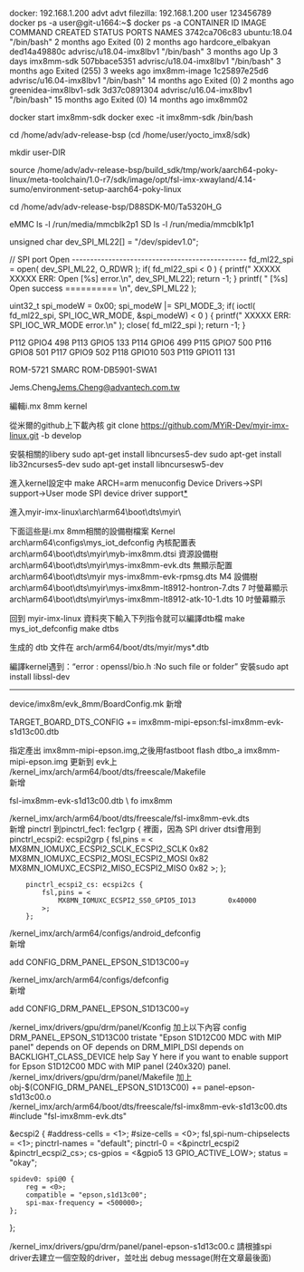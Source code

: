 docker: 192.168.1.200  advt advt
filezilla: 192.168.1.200 user 123456789
docker ps -a
user@git-u1664:~$ docker ps -a
CONTAINER ID        IMAGE                     COMMAND             CREATED             STATUS                     PORTS               NAMES
3742ca706c83        ubuntu:18.04              "/bin/bash"         2 months ago        Exited (0) 2 months ago                        hardcore_elbakyan
ded14a49880c        advrisc/u18.04-imx8lbv1   "/bin/bash"         3 months ago        Up 3 days                                      imx8mm-sdk
507bbace5351        advrisc/u18.04-imx8lbv1   "/bin/bash"         3 months ago        Exited (255) 3 weeks ago                       imx8mm-image
1c25897e25d6        advrisc/u16.04-imx8lbv1   "/bin/bash"         14 months ago       Exited (0) 2 months ago                        greenidea-imx8lbv1-sdk
3d37c0891304        advrisc/u16.04-imx8lbv1   "/bin/bash"         15 months ago       Exited (0) 14 months ago                       imx8mm02


docker start imx8mm-sdk
docker exec -it imx8mm-sdk /bin/bash

cd /home/adv/adv-release-bsp  (cd /home/user/yocto_imx8/sdk)

mkdir  user-DIR

source /home/adv/adv-release-bsp/build_sdk/tmp/work/aarch64-poky-linux/meta-toolchain/1.0-r7/sdk/image/opt/fsl-imx-xwayland/4.14-sumo/environment-setup-aarch64-poky-linux

cd /home/adv/adv-release-bsp/D88SDK-M0/Ta5320H_G

eMMC
ls -l /run/media/mmcblk2p1
SD
ls -l /run/media/mmcblk1p1


unsigned char   dev_SPI_ML22[] = "/dev/spidev1.0";


 // SPI port Open  ------------------------------------------------
 fd_ml22_spi = open( dev_SPI_ML22, O_RDWR );
 if( fd_ml22_spi < 0 )   {
  printf("    XXXXX XXXXX  ERR: Open [%s] error.\n", dev_SPI_ML22);
  return -1;
 }
 printf( "    [%s] Open success  ========== \n", dev_SPI_ML22 );


 uint32_t   spi_modeW = 0x00;
 spi_modeW |= SPI_MODE_3;
 if( ioctl( fd_ml22_spi, SPI_IOC_WR_MODE, &spi_modeW) < 0 )  {
  printf("    XXXXX ERR: SPI_IOC_WR_MODE error.\n" );
  close( fd_ml22_spi );
  return -1;
 }

 P112    GPIO4  498
P113    GPIO5   133
P114    GPIO6   499
P115    GPIO7   500
P116    GPIO8   501
P117    GPIO9   502
P118    GPIO10  503
P119    GPIO11  131

ROM-5721 SMARC 
ROM-DB5901-SWA1

Jems.Cheng<Jems.Cheng@advantech.com.tw>

編輯i.mx 8mm kernel

從米爾的github上下載內核
git clone https://github.com/MYiR-Dev/myir-imx-linux.git -b develop

安裝相關的libery
sudo apt-get install libncurses5-dev
sudo apt-get install lib32ncurses5-dev
sudo apt-get install libncursesw5-dev

進入kernel設定中
make ARCH=arm menuconfig
Device Drivers->SPI support->User mode SPI device driver support[*](這邊案'Y'可以啟用)

進入myir-imx-linux\arch\arm64\boot\dts\myir\

下面這些是i.mx 8mm相關的設備樹檔案
Kernel arch\arm64\configs\mys_iot_defconfig 內核配置表
arch\arm64\boot\dts\myir\myb-imx8mm.dtsi 資源設備樹
arch\arm64\boot\dts\myir\mys-imx8mm-evk.dts 無顯示配置
arch\arm64\boot\dts\myir mys-imx8mm-evk-rpmsg.dts M4 設備樹
arch\arm64\boot\dts\myir\mys-imx8mm-lt8912-hontron-7.dts 7 吋螢幕顯示
arch\arm64\boot\dts\myir\mys-imx8mm-lt8912-atk-10-1.dts 10 吋螢幕顯示

回到 myir-imx-linux 資料夾下輸入下列指令就可以編譯dtb檔
make mys_iot_defconfig
make dtbs

生成的 dtb 文件在 arch/arm64/boot/dts/myir/mys*.dtb

編譯kernel遇到：“error : openssl/bio.h :No such file or folder”
安裝sudo apt install libssl-dev

------------------------------------------------------------------------------------------------

device/imx8m/evk_8mm/BoardConfig.mk	
新增

TARGET_BOARD_DTS_CONFIG += imx8mm-mipi-epson:fsl-imx8mm-evk-s1d13c00.dtb

指定產出 imx8mm-mipi-epson.img,之後用fastboot flash dtbo_a imx8mm-mipi-epson.img 更新到 evk上
/kernel_imx/arch/arm64/boot/dts/freescale/Makefile	
新增

fsl-imx8mm-evk-s1d13c00.dtb \   fo imx8mm

 
/kernel_imx/arch/arm64/boot/dts/freescale/fsl-imx8mm-evk.dts	
新增 pinctrl 到pinctrl_fec1: fec1grp { 裡面，因為 SPI driver dtsi會用到
        pinctrl_ecspi2: ecspi2grp {
            fsl,pins = <
                MX8MN_IOMUXC_ECSPI2_SCLK_ECSPI2_SCLK        0x82
                MX8MN_IOMUXC_ECSPI2_MOSI_ECSPI2_MOSI        0x82
                MX8MN_IOMUXC_ECSPI2_MISO_ECSPI2_MISO        0x82
            >;
        };

        pinctrl_ecspi2_cs: ecspi2cs {
            fsl,pins = <
                MX8MN_IOMUXC_ECSPI2_SS0_GPIO5_IO13        0x40000
            >;
        };

 
/kernel_imx/arch/arm64/configs/android_defconfig	
新增

add CONFIG_DRM_PANEL_EPSON_S1D13C00=y

 
/kernel_imx/arch/arm64/configs/defconfig	
新增

add CONFIG_DRM_PANEL_EPSON_S1D13C00=y

 
/kernel_imx/drivers/gpu/drm/panel/Kconfig	加上以下內容
 config DRM_PANEL_EPSON_S1D13C00
    tristate "Epson S1D12C00 MDC with MIP panel"
    depends on OF
    depends on DRM_MIPI_DSI
    depends on BACKLIGHT_CLASS_DEVICE
    help
      Say Y here if you want to enable support for Epson S1D12C00 MDC with MIP panel
      (240x320) panel.	 
/kernel_imx/drivers/gpu/drm/panel/Makefile	加上
obj-$(CONFIG_DRM_PANEL_EPSON_S1D13C00) += panel-epson-s1d13c00.o	 
/kernel_imx/arch/arm64/boot/dts/freescale/fsl-imx8mm-evk-s1d13c00.dts	
#include "fsl-imx8mm-evk.dts"

&ecspi2 {
    #address-cells = <1>;
    #size-cells = <0>;
    fsl,spi-num-chipselects = <1>;
    pinctrl-names = "default";
    pinctrl-0 = <&pinctrl_ecspi2 &pinctrl_ecspi2_cs>;
    cs-gpios = <&gpio5 13 GPIO_ACTIVE_LOW>;
    status = "okay";

    spidev0: spi@0 {
        reg = <0>;
        compatible = "epson,s1d13c00";
        spi-max-frequency = <500000>;
    };
};

 
/kernel_imx/drivers/gpu/drm/panel/panel-epson-s1d13c00.c	請根據spi driver去建立一個空殼的driver，並吐出 debug message(附在文章最後面)